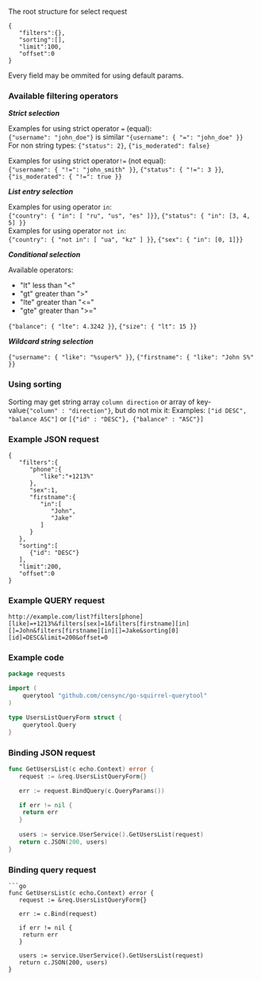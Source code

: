 The root structure for select request

```
{
   "filters":{},
   "sorting":[],
   "limit":100,
   "offset":0
}
```
Every field may be ommited for using default params.

### Available filtering operators ###

***Strict selection***

Examples for using strict operator `=` (equal):   
`{"username": "john_doe"}` is similar `"{username": { "=": "john_doe" }}`  
For non string types: `{"status": 2}`, `{"is_moderated": false}`  

Examples for using strict operator`!=` (not equal):  
`{"username": { "!=": "john_smith" }}`, `{"status": { "!=": 3 }}`, `{"is_moderated": { "!=": true }}`  


***List entry selection***

Examples for using operator `in`:  
`{"country": { "in": [ "ru", "us", "es" ]}}`, `{"status": { "in": [3, 4, 5] }}`  
Examples for using operator `not in`:  
`{"country": { "not in": [ "ua", "kz" ] }}`, `{"sex": { "in": [0, 1]}}`  


***Conditional selection***

Available operators: 

* "lt" less than "<"
* "gt" greater than ">"
* "lte" greater than "<="
* "gte" greater than ">="

`{"balance": { "lte": 4.3242 }}`, `{"size": { "lt": 15 }}`   


***Wildcard string selection***

`{"username": { "like": "%super%" }}`, `{"firstname": { "like": "John S%" }}`

### Using sorting ###

Sorting may get string array `column direction` or array of key-value`{"column" : "direction"}`, but do not mix it:
Examples: `["id DESC", "balance ASC"]` or `[{"id" : "DESC"}, {"balance" : "ASC"}]`

### Example JSON request ###

```
{
   "filters":{
      "phone":{
         "like":"+1213%"
      },
      "sex":1,
      "firstname":{
         "in":[
            "John",
            "Jake"
         ]
      }
   },
   "sorting":[
      {"id": "DESC"}
   ],
   "limit":200,
   "offset":0
}
```

### Example QUERY request ###

```
http://example.com/list?filters[phone][like]=+1213%&filters[sex]=1&filters[firstname][in][]=John&filters[firstname][in][]=Jake&sorting[0][id]=DESC&limit=200&offset=0
```
### Example code ###
```go
package requests

import (
	querytool "github.com/censync/go-squirrel-querytool"
)

type UsersListQueryForm struct {
	querytool.Query
}

```
### Binding JSON request ###

```go
func GetUsersList(c echo.Context) error {
   request := &req.UsersListQueryForm{}

   err := request.BindQuery(c.QueryParams())

   if err != nil {
	return err
   }
   
   users := service.UserService().GetUsersList(request)
   return c.JSON(200, users)
}
```
### Binding query request ###
```
```go
func GetUsersList(c echo.Context) error {
   request := &req.UsersListQueryForm{}

   err := c.Bind(request)

   if err != nil {
	return err
   }
   
   users := service.UserService().GetUsersList(request)
   return c.JSON(200, users)
}
```